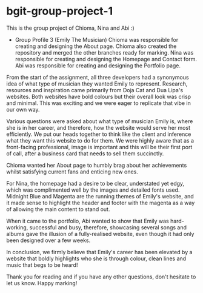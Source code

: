 # bgit-group-project-1
This is the group project of Chioma, Nina and Abi :)
- Group Profile 3 (Emily The Musician)
Chioma was responsible for creating and designing the About page. Chioma also created the repository and merged the other branches ready for marking.
Nina was responsible for creating and designing the Homepage and Contact form.
Abi was responsible for creating and designing the Portfolio page.

From the start of the assignment, all three developers had a synonymous idea of what type of musician they wanted Emily to represent. Research, resources and inspiration came primarily from Doja Cat and Dua Lipa's websites. Both websites have bold colours but their overall look was crisp and minimal. This was exciting and we were eager to replicate that vibe in our own way. 

Various questions were asked about what type of musician Emily is, where she is in her career, and therefore, how the website would serve her most efficiently. We put our heads together to think like the client and inference what they want this website to do for them. We were highly aware that as a front-facing professional, image is important and this will be their first port of call, after a business card that needs to sell them succinctly.

Chioma wanted her About page to humbly brag about her achievements whilst satisfying current fans and enticing new ones.

For Nina, the homepage had a desire to be clear, understated yet edgy, which was complimented well by the images and detailed fonts used. Midnight Blue and Magenta are the running themes of Emily's website, and it made sense to highlight the header and footer with the magenta as a way of allowing the main content to stand out.

When it came to the portfolio, Abi wanted to show that Emily was hard-working, successful and busy, therefore, showcasing several songs and albums gave the illusion of a fully-realised website, even though it had only been designed over a few weeks.

In conclusion, we firmly believe that Emily's career has been elevated by a website that boldly highlights who she is through colour, clean lines and music that begs to be heard!

Thank you for reading and if you have any other questions, don't hesitate to let us know. Happy marking!
